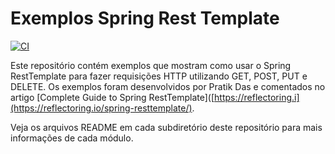 # Exemplos Spring Rest Template

[![CI](https://github.com/thombergs/code-examples/workflows/CI/badge.svg)](https://github.com/thombergs/code-examples/actions?query=workflow%3ACI)

Este repositório contém exemplos que mostram como usar o Spring RestTemplate para fazer requisições HTTP utilizando GET, POST, PUT e DELETE.
Os exemplos foram desenvolvidos por Pratik Das e comentados no artigo [Complete Guide to Spring RestTemplate]([https://reflectoring.i](https://reflectoring.io/spring-resttemplate/).

Veja os arquivos README em cada subdiretório deste repositório para mais informações de cada módulo.
